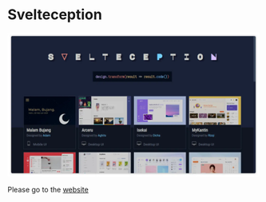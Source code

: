 # Svelteception

![Preview](static/images/cover.webp)

Please go to the [website](https://svelteception.elianiva.me)
